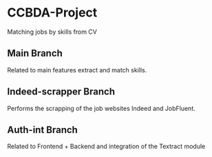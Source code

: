 # CCBDA-Project

Matching jobs by skills from CV

## Main Branch

Related to main features extract and match skills.

## Indeed-scrapper Branch

Performs the scrapping of the job websites Indeed and JobFluent.

## Auth-int Branch

Related to Frontend + Backend and integration of the Textract module
